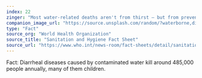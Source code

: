 ```yaml
---
index: 22
zinger: "Most water-related deaths aren't from thirst — but from preventable disease."
companion_image_url: "https://source.unsplash.com/random/?waterborne,disease,health,prevention"
type: "Fact"
source_org: "World Health Organization"
source_title: "Sanitation and Hygiene Fact Sheet"
source_url: "https://www.who.int/news-room/fact-sheets/detail/sanitation"
---
```

Fact: Diarrheal diseases caused by contaminated water kill around 485,000 people annually, many of them children.

